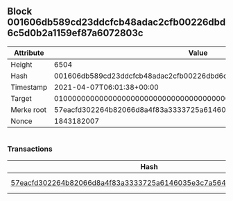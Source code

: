 ## Block 001606db589cd23ddcfcb48adac2cfb00226dbd6c5d0b2a1159ef87a6072803c

Attribute | Value
--- | ---
Height | 6504
Hash | 001606db589cd23ddcfcb48adac2cfb00226dbd6c5d0b2a1159ef87a6072803c
Timestamp | 2021-04-07T06:01:38+00:00
Target | 0100000000000000000000000000000000000000000000000000000000000000
Merke root | 57eacfd302264b82066d8a4f83a3333725a6146035e3c7a5649e813b0d4d8433
Nonce | 1843182007

```

```

### Transactions

Hash | Amount
--- | ---
[57eacfd302264b82066d8a4f83a3333725a6146035e3c7a5649e813b0d4d8433](57eacfd302264b82066d8a4f83a3333725a6146035e3c7a5649e813b0d4d8433.md) | 10.00000000 SKEPTI 
